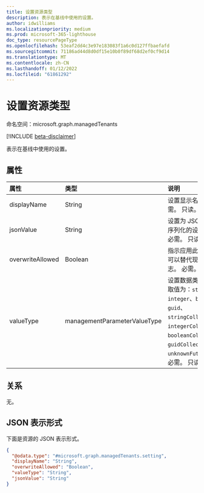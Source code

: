 ```yaml
---
title: 设置资源类型
description: 表示在基线中使用的设置。
author: idwilliams
ms.localizationpriority: medium
ms.prod: microsoft-365-lighthouse
doc_type: resourcePageType
ms.openlocfilehash: 53eaf2dd4c3e97e183083f1a6c0d127ffbaefafd
ms.sourcegitcommit: 71186ad44d8d0df15e10b0f89df68d2ef0cf9d14
ms.translationtype: MT
ms.contentlocale: zh-CN
ms.lasthandoff: 01/12/2022
ms.locfileid: "61861292"
---
```

# <a name="setting-resource-type"></a>设置资源类型

命名空间：microsoft.graph.managedTenants

[!INCLUDE [beta-disclaimer](../../includes/beta-disclaimer.md)]

表示在基线中使用的设置。

## <a name="properties"></a>属性
|属性|类型|说明|
|:---|:---|:---|
|displayName|String|设置显示名称值。 必需。 只读。|
|jsonValue|String|设置为 JSON 字符串序列化的设置的值。 必需。 只读。|
|overwriteAllowed|Boolean|指示应用此设置时是否可以替代现有配置的标志。 必需。 只读。|
|valueType|managementParameterValueType|设置数据类型值。 可取值为：`string`、`integer`、`boolean`、`guid`、`stringCollection`、`integerCollection`、`booleanCollection`、`guidCollection`、`unknownFutureValue`。 必需。 只读。|

## <a name="relationships"></a>关系
无。

## <a name="json-representation"></a>JSON 表示形式
下面是资源的 JSON 表示形式。
<!-- {
  "blockType": "resource",
  "@odata.type": "microsoft.graph.managedTenants.setting"
}
-->
``` json
{
  "@odata.type": "#microsoft.graph.managedTenants.setting",
  "displayName": "String",
  "overwriteAllowed": "Boolean",
  "valueType": "String",
  "jsonValue": "String"
}
```
